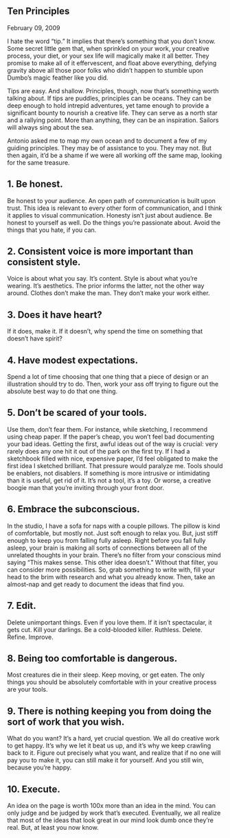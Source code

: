 ## Ten Principles

February 09, 2009

I hate the word “tip.” It implies that there’s something that you don’t know. Some secret little gem that, when sprinkled on your work, your creative process, your diet, or your sex life will magically make it all better. They promise to make all of it effervescent, and float above everything, defying gravity above all those poor folks who didn’t happen to stumble upon Dumbo’s magic feather like you did.

Tips are easy. And shallow. Principles, though, now that’s something worth talking about. If tips are puddles, principles can be oceans. They can be deep enough to hold intrepid adventures, yet tame enough to provide a significant bounty to nourish a creative life. They can serve as a north star and a rallying point. More than anything, they can be an inspiration. Sailors will always sing about the sea.

Antonio asked me to map my own ocean and to document a few of my guiding principles. They may be of assistance to you. They may not. But then again, it’d be a shame if we were all working off the same map, looking for the same treasure.

## 1. Be honest.

Be honest to your audience. An open path of communication is built upon trust. This idea is relevant to every other form of communication, and I think it applies to visual communication. Honesty isn’t just about audience. Be honest to yourself as well. Do the things you’re passionate about. Avoid the things that you hate, if you can.

## 2. Consistent voice is more important than consistent style.

Voice is about what you say. It’s content. Style is about what you’re wearing. It’s aesthetics. The prior informs the latter, not the other way around. Clothes don’t make the man. They don’t make your work either.

## 3. Does it have heart?

If it does, make it. If it doesn’t, why spend the time on something that doesn’t have spirit?

## 4. Have modest expectations.

Spend a lot of time choosing that one thing that a piece of design or an illustration should try to do. Then, work your ass off trying to figure out the absolute best way to do that one thing.

## 5. Don’t be scared of your tools.

Use them, don’t fear them. For instance, while sketching, I recommend using cheap paper. If the paper’s cheap, you won’t feel bad documenting your bad ideas. Getting the first, awful ideas out of the way is crucial: very rarely does any one hit it out of the park on the first try. If I had a sketchbook filled with nice, expensive paper, I’d feel obligated to make the first idea I sketched brilliant. That pressure would paralyze me. Tools should be enablers, not disablers. If something is more intrusive or intimidating than it is useful, get rid of it. It’s not a tool, it’s a toy. Or worse, a creative boogie man that you’re inviting through your front door.

## 6. Embrace the subconscious.

In the studio, I have a sofa for naps with a couple pillows. The pillow is kind of comfortable, but mostly not. Just soft enough to relax you. But, just stiff enough to keep you from falling fully asleep. Right before you fall fully asleep, your brain is making all sorts of connections between all of the unrelated thoughts in your brain. There’s no filter from your conscious mind saying “This makes sense. This other idea doesn’t.” Without that filter, you can consider more possibilities. So, grab something to write with, fill your head to the brim with research and what you already know. Then, take an almost-nap and get ready to document the ideas that find you.

## 7. Edit.

Delete unimportant things. Even if you love them. If it isn’t spectacular, it gets cut. Kill your darlings. Be a cold-blooded killer. Ruthless. Delete. Refine. Improve.

## 8. Being too comfortable is dangerous.

Most creatures die in their sleep. Keep moving, or get eaten. The only things you should be absolutely comfortable with in your creative process are your tools.

## 9. There is nothing keeping you from doing the sort of work that you wish.

What do you want? It’s a hard, yet crucial question. We all do creative work to get happy. It’s why we let it beat us up, and it’s why we keep crawling back to it. Figure out precisely what you want, and realize that if no one will pay you to make it, you can still make it for yourself. And you still win, because you’re happy.

## 10. Execute.

An idea on the page is worth 100x more than an idea in the mind. You can only judge and be judged by work that’s executed. Eventually, we all realize that most of the ideas that look great in our mind look dumb once they’re real. But, at least you now know.